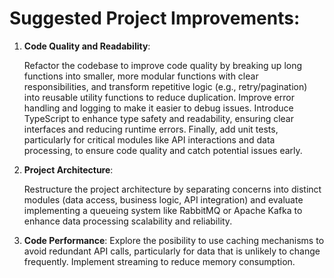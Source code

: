 <h1> Suggested Project Improvements: </h1>

1. **Code Quality and Readability**:

   Refactor the codebase to improve code quality by breaking up long functions into smaller, more modular functions with clear responsibilities, and transform repetitive logic (e.g., retry/pagination) into reusable utility functions to reduce duplication. Improve error handling and logging to make it easier to debug issues. Introduce TypeScript to enhance type safety and readability, ensuring clear interfaces and reducing runtime errors. Finally, add unit tests, particularly for critical modules like API interactions and data processing, to ensure code quality and catch potential issues early.

2. **Project Architecture**:

   Restructure the project architecture by separating concerns into distinct modules (data access, business logic, API integration) and evaluate implementing a queueing system like RabbitMQ or Apache Kafka to enhance data processing scalability and reliability.

3. **Code Performance**:
   Explore the posibility to use caching mechanisms to avoid redundant API calls, particularly for data that is unlikely to change frequently.
   Implement streaming to reduce memory consumption.
